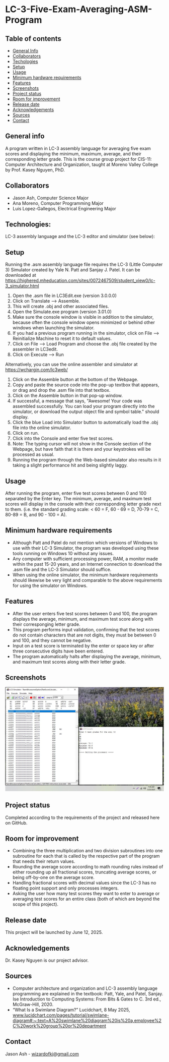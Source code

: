 # LC-3-Five-Exam-Averaging-ASM-Program
## Table of contents
* [General Info](#General-info)
* [Collaborators](#Collaborators)
* [Techologies](#Technologies)
* [Setup](#Setup)
* [Usage](#Usage)
* [Minimum hardware requirements](#Minimum-hardware-requirements)
* [Features](#Features)
* [Screenshots](#Screenshots)
* [Project status](#Project-status)
* [Room for improvement](#Room-for-improvement)
* [Release date](#Release-date)
* [Acknowledgements](#Acknowledgements)
* [Sources](#Sources)
* [Contact](#Contact)

## General info
A program written in LC-3 assembly language for averaging five exam scores and displaying the minimum, maximum, average, and their corresponding letter grade.
This is the course group project for CIS-11: Computer Architecture and Organization, taught at Moreno Valley College by Prof. Kasey Nguyen, PhD.

## Collaborators
- Jason Ash, Computer Science Major
- Ana Moreno, Computer Programming Major
- Luis Lopez-Gallegos, Electrical Engineering Major

## Technologies:
LC-3 assembly language and the LC-3 editor and simulator (see below):

## Setup
Running the .asm assembly language file requires the LC-3 (Little Computer 3) Simulator created by Yale N. Patt and Sanjay J. Patel.
It can be downloaded at https://highered.mheducation.com/sites/0072467509/student_view0/lc-3_simulator.html
1. Open the .asm file in LC3Edit.exe (version 3.0.0.0)
2. Click on Translate --> Assemble.
3. This will create .obj and other associated files.
4. Open the Simulate.exe program (version 3.01.0)
5. Make sure the console window is visible in addition to the simulator, because often the console window opens minimized or behind other windows when launching the simulator.
6. If you had a previous program running in the simulator, click on File --> Reinitialize Machine to reset it to default values.
7. Click on File --> Load Program and choose the .obj file created by the assembler in LC3edit.
8. Click on Execute --> Run

Alternatively, you can use the online assembler and simulator at https://wchargin.com/lc3web/
1. Click on the Assemble button at the bottom of the Webpage.
2. Copy and paste the source code into the pop-up textbox that appears, or drag and drop the .asm file into that textbox.
3. Click on the Assemble button in that pop-up window.
4. If successful, a message that says, "Awesome! Your code was assembled successfully. You can load your program directly into the simulator, or download the output object file and symbol table." should display.
5. Click the blue Load into Simulator button to automatically load the .obj file into the online simulator.
6. Click on run.
7. Click into the Console and enter five test scores.
8. Note: The typing cursor will not show in the Console section of the Webpage, but have faith that it is there and your keystrokes will be processed as usual.
9. Running the program through the Web-based simulator also results in it taking a slight performance hit and being slightly laggy.

## Usage
After running the program, enter five test scores between 0 and 100 separated by the Enter key. The minimum, average, and maximum test scores will display in the console with their corresponding letter grade next to them.
(i.e. the standard grading scale: < 60 = F, 60 - 69 = D, 70-79 = C, 80-89 = B, and 90 - 100 = A).

## Minimum hardware requirements
- Although Patt and Patel do not mention which versions of Windows to use with their LC-3 Simulator, the program was developed using these tools running on Windows 10 without any issues.
- Any computer with sufficient processing power, RAM, a monitor made within the past 15-20 years, and an Internet connection to download the .asm file and the LC-3 Simulator should suffice.
- When using the online simulator, the minimum hardware requirements should likewise be very light and comparable to the above requirements for using the simulator on Windows.

## Features
- After the user enters five test scores between 0 and 100, the program displays the average, minimum, and maximum test score along with their corresponging letter grade.
- This program performs input validation, confirming that the test scores do not contain characters that are not digits, they must be between 0 and 100, and they cannot be negative.
- Input on a test score is terminated by the enter or space key or after three consecutive digits have been entered.
- The program automatically halts after displaying the average, minimum, and maximum test scores along with their letter grade.

## Screenshots
![A screen capture of the program successfully running and displaying the average, minimum, and maximum test scores with their corresponding letter grade using test data required for the project](TeamBAwesomeRunWithTestData25May2025_0739am.jpg)

## Project status
Completed according to the requirements of the project and released here on GitHub.

## Room for improvement
- Combining the three multiplication and two division subroutines into one subroutine for each that is called by the respective part of the program that needs their return values.
- Rounding the average score according to math rounding rules instead of either rounding up all fractional scores, truncating average scores, or being off-by-one on the average score.
- Handling fractional scores with decimal values since the LC-3 has no floating point support and only processes integers.
- Asking the user how many test scores they want to enter to average or averaging test scores for an entire class (both of which are beyond the scope of this project).

## Release date
This project will be launched by June 12, 2025.

## Acknowledgements
Dr. Kasey Nguyen is our project advisor.

## Sources
- Computer architecture and organization and LC-3 assembly language programming are explained in the textbook:
Patt, Yale, and Patel, Sanjay. Ise Introduction to Computing Systems: From Bits & Gates to C. 3rd ed., 	McGraw-Hill, 	2020.
- “What Is a Swimlane Diagram?” Lucidchart, 8 May 2025, www.lucidchart.com/pages/tutorial/swimlane-diagram#:~:text=A%20swimlane%20diagram%20is%20a,employee%2C%20work%20group%20or%20department 

## Contact
Jason Ash - wizardofki@gmail.com
